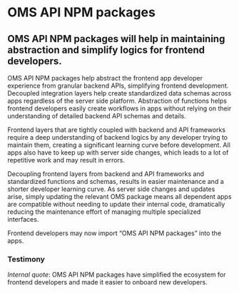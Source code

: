 # OMS API NPM packages

## OMS API NPM packages will help in maintaining abstraction and simplify logics for frontend developers.

OMS API NPM packages help abstract the frontend app developer experience from granular backend APIs, simplifying frontend development. Decoupled integration layers help create standardized data schemas across apps regardless of the server side platform. Abstraction of functions helps frontend developers easily create workflows in apps without relying on their understanding of detailed backend API schemas and details.

Frontend layers that are tightly coupled with backend and API frameworks require a deep understanding of backend logics by any developer trying to maintain them, creating a significant learning curve before development. All apps also have to keep up with server side changes, which leads to a lot of repetitive work and may result in errors.

Decoupling frontend layers from backend and API frameworks and standardized functions and schemas, results in easier maintenance and a shorter developer learning curve. As server side changes and updates arise, simply updating the relevant OMS package means all dependent apps are compatible without needing to update their internal code, dramatically reducing the maintenance effort of managing multiple specialized interfaces.

Frontend developers may now import “OMS API NPM packages” into the apps. 

### Testimony

*Internal quote*: OMS API NPM packages have simplified the ecosystem for frontend developers and made it easier to onboard new developers.
